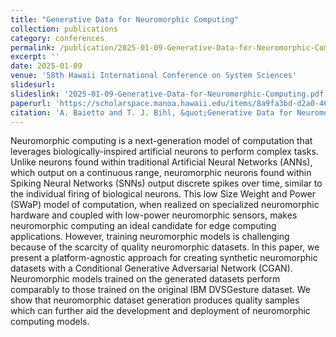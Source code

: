 ```yaml
---
title: "Generative Data for Neuromorphic Computing"
collection: publications
category: conferences
permalink: /publication/2025-01-09-Generative-Data-for-Neuromorphic-Computing
excerpt: ''
date: 2025-01-09
venue: '58th Hawaii International Conference on System Sciences'
slidesurl: 
slideslink: '2025-01-09-Generative-Data-for-Neuromorphic-Computing.pdf'
paperurl: 'https://scholarspace.manoa.hawaii.edu/items/8a9fa3bd-d2a0-460b-9156-525ce0f2ddd5'
citation: 'A. Baietto and T. J. Bihl, &quot;Generative Data for Neuromorphic Computing,&quot; in <i>58th Hawaii International Conference on System Sciences (HICSS)</i>, Big Island, HI, USA, 2025, pp. 7246-7255, https://hdl.handle.net/10125/109719.'
---
```


Neuromorphic computing is a next-generation model of computation that leverages biologically-inspired artificial neurons to perform complex tasks. Unlike neurons found within traditional Artificial Neural Networks (ANNs), which output on a continuous range, neuromorphic neurons found within Spiking Neural Networks (SNNs) output discrete spikes over time, similar to the individual firing of biological neurons. This low Size Weight and Power (SWaP) model of computation, when realized on specialized neuromorphic hardware and coupled with low-power neuromorphic sensors, makes neuromorphic computing an ideal candidate for edge computing applications. However, training neuromorphic models is challenging because of the scarcity of quality neuromorphic datasets. In this paper, we present a platform-agnostic approach for creating synthetic neuromorphic datasets with a Conditional Generative Adversarial Network (CGAN). Neuromorphic models trained on the generated datasets perform comparably to those trained on the original IBM DVSGesture dataset. We show that neuromorphic dataset generation produces quality samples which can further aid the development and deployment of neuromorphic computing models.